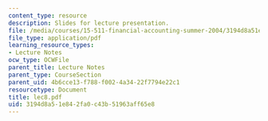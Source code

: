```yaml
---
content_type: resource
description: Slides for lecture presentation.
file: /media/courses/15-511-financial-accounting-summer-2004/3194d8a51e842fa0c43b51963aff65e8_lec8.pdf
file_type: application/pdf
learning_resource_types:
- Lecture Notes
ocw_type: OCWFile
parent_title: Lecture Notes
parent_type: CourseSection
parent_uid: 4b6cce13-f788-f002-4a34-22f7794e22c1
resourcetype: Document
title: lec8.pdf
uid: 3194d8a5-1e84-2fa0-c43b-51963aff65e8
---
```

